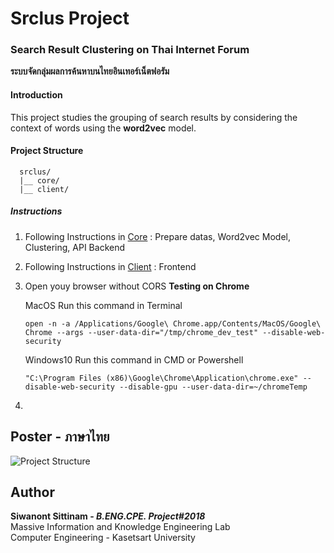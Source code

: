 # Srclus Project

### Search Result Clustering on Thai Internet Forum
**ระบบจัดกลุ่มผลการค้นหาบนไทยอินเทอร์เน็ตฟอรัม**

#### Introduction 

This project studies the grouping of search results by considering the context of words using the **word2vec** model. 

#### Project Structure
```
  srclus/
  |__ core/
  |__ client/
```
##### Instructions
1. Following Instructions in [Core](core/) : Prepare datas, Word2vec Model, Clustering, API Backend
2. Following Instructions in [Client](client/) : Frontend
3. Open youy browser without CORS
    **Testing on Chrome**

    MacOS 
    Run this command in Terminal
    ```
    open -n -a /Applications/Google\ Chrome.app/Contents/MacOS/Google\ Chrome --args --user-data-dir="/tmp/chrome_dev_test" --disable-web-security
    ```

    Windows10 
    Run this command in CMD or Powershell
    ```
    "C:\Program Files (x86)\Google\Chrome\Application\chrome.exe" --disable-web-security --disable-gpu --user-data-dir=~/chromeTemp
    ```
4.

## Poster - ภาษาไทย
![Project Structure](https://lh3.googleusercontent.com/w_rIuxzc4qz09EsDw-L8tyd55FDOFkYeguQpyEuhnKVTy40tioFMoDTE54BSXOXTxh8NL0WiWGHJ-BOj6z7NBv-Dh9dasDCKSirMrLBv22aHighUIx9KX6CqtsEZ_9Za95Tq929wrghWSm5P1w4V9_H_gXk0LUjFZmyslRaLeZBqFy2bx4OH-0VhuO7UKb5XNsXq3WDNcv5KRWlkMI3FiH33sPCmffhnjQLt_AqCKYkm7vL9rKNck4uyPGo5HZHFu01tYAKg9BAFf5eBp2wpz_kUTh-iO8yppzVE4zqm9EVpZXO2L1QdjbLZgKdWUNs4mzgJ8KEanBnediVWNQJRObdaqOhvgGw7z0xEITViXhXB47J8ewwuQtSrCcXJWnn-QzjMmbEwlDOKqo_sVDZcmrLWmq1Dlwea4MTX1CWAlUecZwDEEKwUELWBSFw7JJGbtWdTqa0gXiS1sqk2C9fTwN0GRZjEab4KBgdpI7Ctj0uDKBBkSRxQRJdKka_eUSP2tBQDgY6Xkq7JDZAET65CYU9FkB2yHlu5EiU0gJVsUbd6YEByE3jPxs-PrLX3k13_ukM0UcuyFGEvAEmIYrtc_IdHrbBZgtYrGtHNGEcpcWM47qqnPIkEu5KOvKGZ7YYsXdBz-EBCDbZT0rWZ_eAhbDzYP-toiWHY0y2Ngaj8HY_IR-hLQ8OvChqzXHgy_oWHv6AK6JMAppBaqrzGzbZHGscCtg=w1396-h1974-no)


## Author

**Siwanont Sittinam - _B.ENG.CPE. Project#2018_**\
Massive Information and Knowledge Engineering Lab\
Computer Engineering - Kasetsart University 